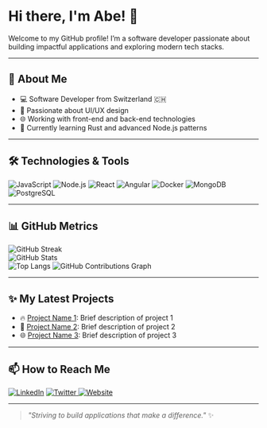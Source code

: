 # Hi there, I'm Abe! 👋

Welcome to my GitHub profile! I’m a software developer passionate about building impactful applications and exploring modern tech stacks.

---

## 🚀 About Me

- 💻 Software Developer from Switzerland 🇨🇭
- 🎨 Passionate about UI/UX design
- 🌐 Working with front-end and back-end technologies
- 🌱 Currently learning Rust and advanced Node.js patterns

---

## 🛠️ Technologies & Tools

![JavaScript](https://img.shields.io/badge/-JavaScript-05122A?style=flat&logo=javascript) ![Node.js](https://img.shields.io/badge/-Node.js-05122A?style=flat&logo=node.js) ![React](https://img.shields.io/badge/-React-05122A?style=flat&logo=react) ![Angular](https://img.shields.io/badge/-Angular-05122A?style=flat&logo=angular) ![Docker](https://img.shields.io/badge/-Docker-05122A?style=flat&logo=docker) ![MongoDB](https://img.shields.io/badge/-MongoDB-05122A?style=flat&logo=mongodb) ![PostgreSQL](https://img.shields.io/badge/-PostgreSQL-05122A?style=flat&logo=postgresql) 

---

## 📊 GitHub Metrics

![GitHub Streak](https://github-readme-streak-stats.herokuapp.com/?user=thishonestabe&theme=dark&hide_border=true)  
![GitHub Stats](https://github-readme-stats.vercel.app/api?username=thishonestabe&show_icons=true&theme=dark&hide_border=true&count_private=true&line_height=24)  
![Top Langs](https://github-readme-stats.vercel.app/api/top-langs/?username=thishonestabe&layout=compact&theme=dark&hide_border=true)
![GitHub Contributions Graph](https://activity-graph.herokuapp.com/graph?username=thishonestabe&theme=react-dark)


---

## ✨ My Latest Projects

- 🔥 [Project Name 1](https://github.com/thishonestabe/project-1): Brief description of project 1
- 🎨 [Project Name 2](https://github.com/thishonestabe/project-2): Brief description of project 2
- 🌐 [Project Name 3](https://github.com/thishonestabe/project-3): Brief description of project 3

---

## 📫 How to Reach Me

[![LinkedIn](https://img.shields.io/badge/-LinkedIn-05122A?style=flat&logo=linkedin&logoColor=0077B5)](https://linkedin.com/in/yourprofile) 
[![Twitter](https://img.shields.io/badge/-Twitter-05122A?style=flat&logo=twitter) ](https://twitter.com/yourprofile) 
[![Website](https://img.shields.io/badge/-Portfolio-05122A?style=flat&logo=google-chrome&logoColor=0077B5)](https://yourwebsite.com)

---

> _"Striving to build applications that make a difference."_ ✨

<!-- Icons made by https://github.com/anuraghazra/github-readme-stats -->

